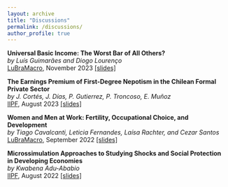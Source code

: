 ```yaml
---
layout: archive
title: "Discussions"
permalink: /discussions/
author_profile: true
---
```


**Universal Basic Income: The Worst Bar of All Others?**   
*by Luís Guimarães and Diogo Lourenço*    
[LuBraMacro](https://sites.google.com/site/lubramacro), November 2023 [[slides]](https://avdluduvice.github.io/files/Discussion_Guimaraes_Lourenco_Luduvice_Nov23.pdf)

**The Earnings Premium of First-Degree Nepotism in the Chilean Formal Private Sector**   
*by J. Cortés, J. Días, P. Gutierrez, P. Troncoso, E. Muñoz*    
[IIPF](https://www.conftool.pro/iipf2023/sessions.php), August 2023 [[slides]](https://avdluduvice.github.io/files/Discussion_Cortes_etal_Luduvice_Aug2023.pdf)

**Women and Men at Work: Fertility, Occupational Choice, and Development**   
*by Tiago Cavalcanti, Leticia Fernandes, Laísa Rachter, and Cezar Santos*    
[LuBraMacro](https://sites.google.com/site/lubramacro), September 2022 [[slides]](https://avdluduvice.github.io/files/Discussion_Cavalcanti_etal_Luduvice_Sept2022.pdf)   

**Microssimulation Approaches to Studying Shocks and Social Protection in Developing Economies**   
*by Kwabena Adu-Ababio*    
[IIPF](https://www.conftool.pro/iipf2022/sessions.php), August 2022 [[slides]](https://avdluduvice.github.io/files/Discussion_Adu-Ababio_Luduvice_Aug2022.pdf)

